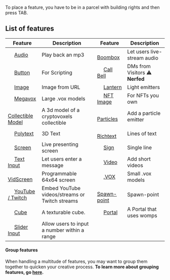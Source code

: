 To place a feature, you have to be in a parcel with building rights and then press TAB.
## List of features

| Feature | Description | Feature | Description |
| ------ | ------ | ------ | ------ |
|<img width='16' src='https://www.cryptovoxels.com/icons/audio.png' />  [Audio](/docs/features/audio) | Play back an mp3 | <img width='16' src='https://www.cryptovoxels.com/icons/audio.png' /> [Boombox](/docs/features/boombox) |Let users live-stream audio|
|<img width='16' src='https://www.cryptovoxels.com/icons/button.png' /> [Button](/docs/features/button)| For Scripting | <img width='16' src='https://www.cryptovoxels.com/icons/call-bell.png' /> [Call Bell](/docs/features/call-bell) |DMs from Visitors :warning: **Nerfed**|
|<img width='16' src='https://www.cryptovoxels.com/icons/image.png' />  [Image](/docs/features/image)| Image from URL | <img width='16' src='https://www.cryptovoxels.com/icons/lantern.png' />  [Lantern](/docs/features/lantern) | Light emitters |
|<img width='16' src='https://www.cryptovoxels.com/icons/megavox.png' /> [Megavox](/docs/features/megavox)| Large .vox models | <img width='16' src='https://www.cryptovoxels.com/icons/nft-image.png'  /> [NFT Image](/docs/features/nft-image) | For NFTs you own |
<img width='16' src='https://www.cryptovoxels.com/icons/collectible-model.png'  /> [Collectible Model](/docs/features/collectible-model) | A 3d model of a cryptovoxels collectible |<img width='16' src='https://www.cryptovoxels.com/icons/particle.png'  /> [Particles](/docs/features/particles)| Add a particle emitter |
|<img width='16' src='//www.cryptovoxels.com/icons/polytext.png' /> [Polytext](/docs/features/polytext)| 3D Text | <img width='16' src='//www.cryptovoxels.com/icons/richtext.png' /> [Richtext](/docs/features/richtext)| Lines of text |
|<img width='16' src='//www.cryptovoxels.com/icons/screen.png' /> [Screen](/docs/features/screen)|Live presenting screen| <img width='16' src='//www.cryptovoxels.com/icons/sign.png' /> [Sign](/docs/features/sign)|Single line|
|<img width='16' src='//www.cryptovoxels.com/icons/text-input.png' />  [Text Input](/docs/features/text-input)|Let users enter a message |<img width='16' src='//www.cryptovoxels.com/icons/video.png' /> [Video](/docs/features/video)|Add short videos|
|<img width='16' src='//www.cryptovoxels.com/icons/vid-screen.png' /> [VidScreen](/docs/features/vid-screen)|Programmable 64x64 screen|<img width='16' src='//www.cryptovoxels.com/icons/vox-model.png' /> [.VOX](/docs/features/vox-model)|Small .vox models|
|<img width='16' src='//www.cryptovoxels.com/icons/youtube.png' /> [YouTube / Twitch](/docs/features/youtube)|Embed YouTube videos/streams or Twitch streams|<img width='16' src='//www.cryptovoxels.com/icons/spawn-point.png' /> [Spawn-point](/docs/features/spawn-point)|Spawn-point|
<img width='16' src='https://www.cryptovoxels.com/icons/cube.png' /> [Cube](/docs/features/cube) |A texturable cube. |<img width='16' src='https://www.cryptovoxels.com/icons/portal.png' /> [Portal](/docs/features/portal) |A Portal that uses womps
<img width='16' src='https://www.cryptovoxels.com/icons/slider-input.png' /> [Slider Input](/docs/features/slider-input) |Allow users to input a number within a range

#### Group features
When handling a multitude of features, you may want to group them together to quicken your creative process.
**To learn more about grouping features, go [here](/docs/features/group).**